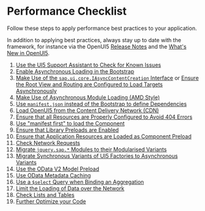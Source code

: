 <!-- loio9c6400eb7dc145b78e94a81e6e390780 -->

# Performance Checklist

Follow these steps to apply performance best practices to your application.

In addition to applying best practices, always stay up to date with the framework, for instance via the OpenUI5 [Release Notes](https://ui5.sap.com/#/releasenotes.html) and the [What's New in OpenUI5](../01_Whats-New/what-s-new-in-openui5-99ac68a.md).

1.  [Use the UI5 Support Assistant to Check for Known Issues](../04_Essentials/support-assistant-57ccd7d.md)
2.  [Enable Asynchronous Loading in the Bootstrap](use-asynchronous-loading-676b636.md#loio676b636446c94eada183b1218a824717__section_EALB)
3.  [Make Use of the `sap.ui.core.IAsyncContentCreation` Interface](use-asynchronous-loading-676b636.md#loio676b636446c94eada183b1218a824717__section_AsyncInterface) or [Ensure the Root View and Routing are Configured to Load Targets Asynchronously](use-asynchronous-loading-676b636.md#loio676b636446c94eada183b1218a824717__section_RootViewRoutingConfiguration) 
4.  [Make Use of Asynchronous Module Loading \(AMD Style\)](use-asynchronous-loading-676b636.md#loio676b636446c94eada183b1218a824717__section_AsyncModuleLoading)
5.  [Use `manifest.json` instead of the Bootstrap to define Dependencies](../05_Developing_Apps/performance-speed-up-your-app-408b40e.md#loio408b40efed3c416681e1bd8cdd8910d4__section_ManifestJson)
6.  [Load OpenUI5 from the Content Delivery Network \(CDN\)](../05_Developing_Apps/performance-speed-up-your-app-408b40e.md#loio408b40efed3c416681e1bd8cdd8910d4__section_LoadFromCDN)
7.  [Ensure that all Resources are Properly Configured to Avoid 404 Errors](../05_Developing_Apps/performance-speed-up-your-app-408b40e.md#loio408b40efed3c416681e1bd8cdd8910d4__section_Resources404)
8.  [Use "manifest first" to load the Component](../05_Developing_Apps/performance-speed-up-your-app-408b40e.md#loio408b40efed3c416681e1bd8cdd8910d4__section_ManifestFirst)
9.  [Ensure that Library Preloads are Enabled](../05_Developing_Apps/performance-speed-up-your-app-408b40e.md#loio408b40efed3c416681e1bd8cdd8910d4__section_LibraryPreloads)
10. [Ensure that Application Resources are Loaded as Component Preload](../05_Developing_Apps/performance-speed-up-your-app-408b40e.md#loio408b40efed3c416681e1bd8cdd8910d4__section_ComponentPreload)
11. [Check Network Requests](../05_Developing_Apps/performance-speed-up-your-app-408b40e.md#loio408b40efed3c416681e1bd8cdd8910d4__section_NetworkRequests)
12. [Migrate `jquery.sap.*` Modules to their Modularised Variants](../05_Developing_Apps/performance-speed-up-your-app-408b40e.md#loio408b40efed3c416681e1bd8cdd8910d4__section_MigrateJquery)
13. [Migrate Synchronous Variants of UI5 Factories to Asynchronous Variants](../05_Developing_Apps/performance-speed-up-your-app-408b40e.md#loio408b40efed3c416681e1bd8cdd8910d4__section_MigrateFactories)
14. [Use the OData V2 Model Preload](../05_Developing_Apps/performance-speed-up-your-app-408b40e.md#loio408b40efed3c416681e1bd8cdd8910d4__section_ModelPreload) 
15. [Use OData Metadata Caching](../05_Developing_Apps/performance-speed-up-your-app-408b40e.md#loio408b40efed3c416681e1bd8cdd8910d4__section_MetadataCaching)
16. [Use a `$select` Query when Binding an Aggregation](../05_Developing_Apps/performance-speed-up-your-app-408b40e.md#loio408b40efed3c416681e1bd8cdd8910d4__section_useSelectQuery)
17. [Limit the Loading of Data over the Network](../05_Developing_Apps/performance-issues-966d67c.md#loio966d67c8cc5046419d1b35556cd9e447__section_LLAOD)
18. [Check Lists and Tables](../05_Developing_Apps/performance-speed-up-your-app-408b40e.md#loio408b40efed3c416681e1bd8cdd8910d4__section_ListsTables)
19. [Further Optimize your Code](../05_Developing_Apps/performance-speed-up-your-app-408b40e.md#loio408b40efed3c416681e1bd8cdd8910d4__section_OptimizeCode)

